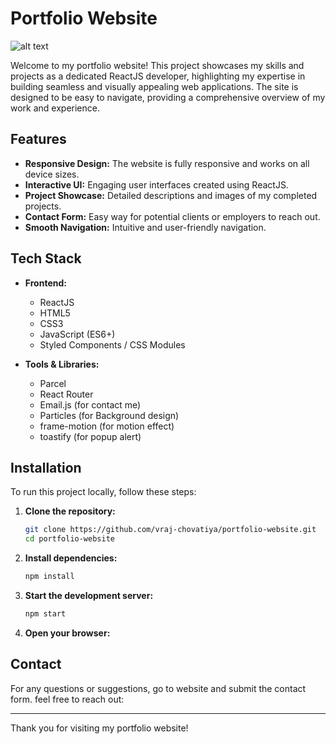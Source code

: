 # Portfolio Website

<!-- ![Portfolio Banner]("https://i.imgur.com/vTUrDak.png") -->
![alt text](https://i.imgur.com/vTUrDak.png)

Welcome to my portfolio website! This project showcases my skills and projects as a dedicated ReactJS developer, highlighting my expertise in building seamless and visually appealing web applications. The site is designed to be easy to navigate, providing a comprehensive overview of my work and experience.

## Features

- **Responsive Design:** The website is fully responsive and works on all device sizes.
- **Interactive UI:** Engaging user interfaces created using ReactJS.
- **Project Showcase:** Detailed descriptions and images of my completed projects.
- **Contact Form:** Easy way for potential clients or employers to reach out.
- **Smooth Navigation:** Intuitive and user-friendly navigation.

## Tech Stack

- **Frontend:**
  - ReactJS
  - HTML5
  - CSS3
  - JavaScript (ES6+)
  - Styled Components / CSS Modules

- **Tools & Libraries:**
  - Parcel
  - React Router
  - Email.js (for contact me)
  - Particles (for Background design)
  - frame-motion (for motion effect)
  - toastify (for popup alert)

## Installation

To run this project locally, follow these steps:

1. **Clone the repository:**
    ```sh
    git clone https://github.com/vraj-chovatiya/portfolio-website.git
    cd portfolio-website
    ```

2. **Install dependencies:**
    ```sh
    npm install
    ```

3. **Start the development server:**
    ```sh
    npm start
    ```

4. **Open your browser:**
    <!-- Go to [http://localhost:1234](http://localhost:1234) to view the website. -->

## Contact

For any questions or suggestions, go to website and submit the contact form. feel free to reach out:

---

Thank you for visiting my portfolio website!
